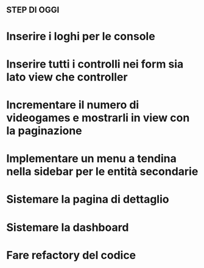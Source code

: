 ## STEP DI OGGI


# Inserire i loghi per le console
# Inserire tutti i controlli nei form sia lato view che controller
# Incrementare il numero di videogames e mostrarli in view con la paginazione
# Implementare un menu a tendina nella sidebar per le entità secondarie
# Sistemare la pagina di dettaglio
# Sistemare la dashboard
# Fare refactory del codice
